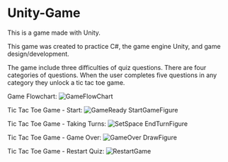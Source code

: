 # Unity-Game
This is a game made with Unity.

This game was created to practice C#, the game engine Unity, and game design/development.

The game include three difficulties of quiz questions.
There are four categories of questions.
When the user completes five questions in any category they unlock a tic tac toe game.

Game Flowchart:
![GameFlowChart](https://user-images.githubusercontent.com/107216125/177210099-45d01b1f-e209-4b8e-88b8-76e2ea407e35.png)

Tic Tac Toe Game - Start:
![GameReady StartGameFigure](https://user-images.githubusercontent.com/107216125/177210467-58f3a70a-951a-404a-be61-f7c73c9664dd.png)

Tic Tac Toe Game - Taking Turns:
![SetSpace EndTurnFigure](https://user-images.githubusercontent.com/107216125/177210473-df4520db-8189-4299-add9-af261df3b11d.png)

Tic Tac Toe Game - Game Over:
![GameOver DrawFigure](https://user-images.githubusercontent.com/107216125/177210484-faab78d3-9e39-4516-b921-bf83f8061494.png)

Tic Tac Toe Game - Restart Quiz:
![RestartGame](https://user-images.githubusercontent.com/107216125/177210495-54d4aec3-7b1c-4616-8810-b131a15d9416.png)
